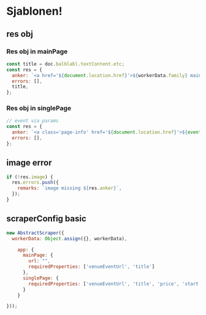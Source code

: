 # Sjablonen!

## res obj

### Res obj in mainPage

```js
const title = doc.balblabl.textContent.etc;
const res = {
  anker: `<a href='${document.location.href}'>${workerData.family} main - ${title}</a>`,
  errors: [],
  title,
};
```

### Res obj in singlePage

```js
// event via params
const res = {
  anker: `<a class='page-info' href='${document.location.href}'>${event.title}</a>`,
  errors: [],
};
```

## image error

```js
if (!res.image) {
  res.errors.push({
    remarks: `image missing ${res.anker}`,
  });
}
```

## scraperConfig basic

```js
new AbstractScraper({
  workerData: Object.assign({}, workerData),

    app: {
      mainPage: {
        url: "",
        requiredProperties: ['venueEventUrl', 'title']
      },
      singlePage: {
        requiredProperties: ['venueEventUrl', 'title', 'price', 'start']
      }
    }

}));
```
